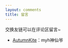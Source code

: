 ```yaml
---
layout: comments
title: 留言
---
```

交换友链可以在评论区留言~

- [AutumnKite](https://autumnkite.github.io/)：myh神仙爷
